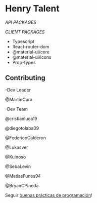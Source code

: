 # Henry Talent

*API PACKAGES*

*CLIENT PACKAGES*
- Typescript
- React-router-dom
- @material-ui/core
- @material-ui/icons
- Prop-types

## Contributing

-Dev Leader

@MartinCura

-Dev Team

@cristianluca19

@diegotolaba09

@FedericoCalderon

@Lukasver

@Kuinoso

@SebaLevin

@MatiasFunes94

@BryanCPineda



Seguir [buenas prácticas de programación](https://gist.github.com/henry-labs/fde7766161fb098a8e4edc04cc4caa97)!
